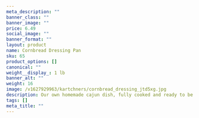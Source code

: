 ```yaml
---
meta_description: ""
banner_class: ""
banner_image: ""
price: 6.49
social_image: ""
banner_format: ""
layout: product
name: Cornbread Dressing Pan
sku: 65
product_options: []
canonical: ""
weight__display_: 1 lb
banner_alt: ""
weight: 16
image: /v1627929963/kartchners/cornbread_dressing_jtd5xg.jpg
description: Our own homemade cajun dish, fully cooked and ready to be heated and served.
tags: []
meta_title: ""
---
```

